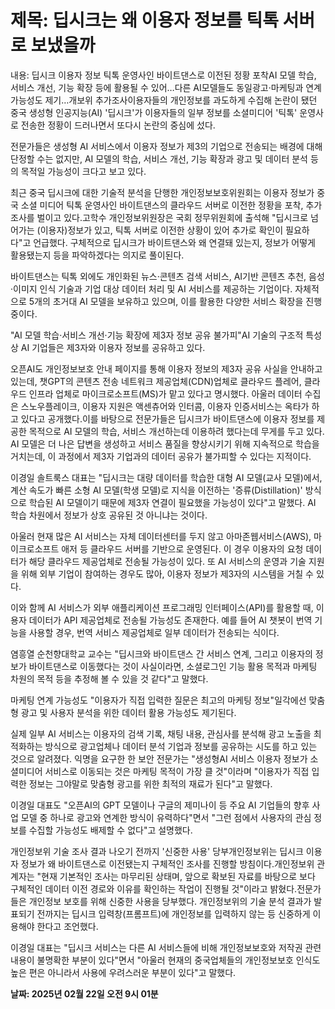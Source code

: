 # **제목: 딥시크는 왜 이용자 정보를 틱톡 서버로 보냈을까**

  내용: 딥시크 이용자 정보 틱톡 운영사인 바이트댄스로 이전된 정황 포착AI 모델 학습, 서비스 개선, 기능 확장 등에 활용될 수 있어…다른 AI모델들도 동일광고·마케팅과 연계 가능성도 제기…개보위 추가조사이용자들의 개인정보를 과도하게 수집해 논란이 됐던 중국 생성형 인공지능(AI) '딥시크'가 이용자들의 일부 정보를 소셜미디어 '틱톡' 운영사로 전송한 정황이 드러나면서 또다시 논란의 중심에 섰다.

전문가들은 생성형 AI 서비스에서 이용자 정보가 제3의 기업으로 전송되는 배경에 대해 단정할 수는 없지만, AI 모델의 학습, 서비스 개선, 기능 확장과 광고 및 데이터 분석 등의 목적일 가능성이 크다고 보고 있다.

최근 중국 딥시크에 대한 기술적 분석을 단행한 개인정보보호위원회는 이용자 정보가 중국 소셜 미디어 틱톡 운영사인 바이트댄스의 클라우드 서버로 이전한 정황을 포착, 추가 조사를 벌이고 있다.고학수 개인정보위원장은 국회 정무위원회에 출석해 "딥시크로 넘어가는 (이용자)정보가 있고, 틱톡 서버로 이전한 상황이 있어 추가로 확인이 필요하다"고 언급했다. 구체적으로 딥시크가 바이트댄스와 왜 연결돼 있는지, 정보가 어떻게 활용됐는지 등을 파악하겠다는 의지로 풀이된다.

바이트댄스는 틱톡 외에도 개인화된 뉴스·콘텐츠 검색 서비스, AI기반 콘텐츠 추천, 음성·이미지 인식 기술과 기업 대상 데이터 처리 및 AI 서비스를 제공하는 기업이다. 자체적으로 5개의 초거대 AI 모델을 보유하고 있으며, 이를 활용한 다양한 서비스 확장을 진행 중이다.

"AI 모델 학습·서비스 개선·기능 확장에 제3자 정보 공유 불가피"AI 기술의 구조적 특성상 AI 기업들은 제3자와 이용자 정보를 공유하고 있다.

오픈AI도 개인정보보호 안내 페이지를 통해 이용자 정보의 제3자 공유 사실을 안내하고 있는데, 챗GPT의 콘텐츠 전송 네트워크 제공업체(CDN)업체로 클라우드 플레어, 클라우드 인프라 업체로 마이크로소프트(MS)가 맡고 있다고 명시했다. 아울러 데이터 수집은 스노우플레이크, 이용자 지원은 액센츄어와 인터콤, 이용자 인증서비스는 옥타가 하고 있다고 공개했다.이를 바탕으로 전문가들은 딥시크가 바이트댄스에 이용자 정보를 제공한 목적으로 AI 모델의 학습, 서비스 개선하는데 이용하려 했다는데 무게를 두고 있다. AI 모델은 더 나은 답변을 생성하고 서비스 품질을 향상시키기 위해 지속적으로 학습을 거치는데, 이 과정에서 제3자 기업과의 데이터 공유가 불가피할 수 있다는 지적이다.

이경일 솔트룩스 대표는 "딥시크는 대량 데이터를 학습한 대형 AI 모델(교사 모델)에서, 계산 속도가 빠른 소형 AI 모델(학생 모델)로 지식을 이전하는 '증류(Distillation)' 방식으로 학습된 AI 모델이기 때문에 제3자 연결이 필요했을 가능성이 있다"고 말했다. AI 학습 차원에서 정보가 상호 공유된 것 아니냐는 것이다.

아울러 현재 많은 AI 서비스는 자체 데이터센터를 두지 않고 아마존웹서비스(AWS), 마이크로소프트 애저 등 클라우드 서버를 기반으로 운영된다. 이 경우 이용자의 요청 데이터가 해당 클라우드 제공업체로 전송될 가능성이 있다. 또 AI 서비스의 운영과 기술 지원을 위해 외부 기업이 참여하는 경우도 많아, 이용자 정보가 제3자의 시스템을 거칠 수 있다.

이와 함께 AI 서비스가 외부 애플리케이션 프로그래밍 인터페이스(API)를 활용할 때, 이용자 데이터가 API 제공업체로 전송될 가능성도 존재한다. 예를 들어 AI 챗봇이 번역 기능을 사용할 경우, 번역 서비스 제공업체로 일부 데이터가 전송되는 식이다.

염흥열 순천향대학교 교수는 "딥시크와 바이트댄스 간 서비스 연계, 그리고 이용자의 정보가 바이트댄스로 이동했다는 것이 사실이라면, 소셜로그인 기능 활용 목적과 마케팅 차원의 목적 등을 추정해 볼 수 있을 것 같다"고 말했다.

마케팅 연계 가능성도 "이용자가 직접 입력한 질문은 최고의 마케팅 정보"일각에선 맞춤형 광고 및 사용자 분석을 위한 데이터 활용 가능성도 제기된다.

실제 일부 AI 서비스는 이용자의 검색 기록, 채팅 내용, 관심사를 분석해 광고 노출을 최적화하는 방식으로 광고업체나 데이터 분석 기업과 정보를 공유하는 시도를 하고 있는 것으로 알려졌다. 익명을 요구한 한 보안 전문가는 "생성형AI 서비스  이용자 정보가 소셜미디어 서비스로 이동되는 것은 마케팅 목적이 가장 클 것"이라며 "이용자가 직접 입력한 정보는 그야말로 맞춤형 광고를 위한 최적의 재료가 된다"고 말했다.

이경일 대표도 "오픈AI의 GPT 모델이나 구글의 제미나이 등 주요 AI 기업들의 향후 사업 모델 중 하나로 광고와 연계한 방식이 유력하다"면서 "그런 점에서 사용자의 관심 정보를 수집할 가능성도 배제할 수 없다"고 설명했다.

개인정보위 기술 조사 결과 나오기 전까지 '신중한 사용' 당부개인정보위는 딥시크 이용자 정보가 왜 바이트댄스로 이전됐는지 구체적인 조사를 진행할 방침이다.개인정보위 관계자는 "현재 기본적인 조사는 마무리된 상태며, 앞으로 확보된 자료를 바탕으로 보다 구체적인 데이터 이전 경로와 이유를 확인하는 작업이 진행될 것"이라고 밝혔다.전문가들은 개인정보 보호를 위해 신중한 사용을 당부했다. 개인정보위의 기술 분석 결과가 발표되기 전까지는 딥시크 입력창(프롬프트)에 개인정보를 입력하지 않는 등 신중하게 이용해야 한다고 조언했다.

이경일 대표는 "딥시크 서비스는 다른 AI 서비스들에 비해 개인정보보호와 저작권 관련 내용이 불명확한 부분이 있다"면서 "아울러 현재의 중국업체들의 개인정보보호 인식도 높은 편은 아니라서 사용에 우려스러운 부분이 있다"고 말했다.

  **날짜: 2025년 02월 22일 오전 9시 01분**